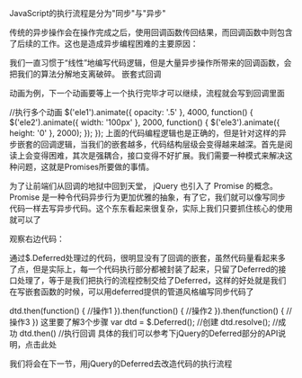 JavaScript的执行流程是分为"同步"与"异步"

传统的异步操作会在操作完成之后，使用回调函数传回结果，而回调函数中则包含了后续的工作。这也是造成异步编程困难的主要原因：

我们一直习惯于“线性”地编写代码逻辑，但是大量异步操作所带来的回调函数，会把我们的算法分解地支离破碎。
嵌套式回调

动画为例，下一个动画要等上一个执行完毕才可以继续，流程就会写到回调里面

//执行多个动画
$('ele1').animate({
    opacity: '.5'
}, 4000, function() {
    $('ele2').animate({
        width: '100px'
    }, 2000, function() {
        $('ele3').animate({
            height: '0'
        }, 2000);
    });
});
上面的代码编程逻辑也是正确的，但是针对这样的异步嵌套的回调逻辑，当我们的嵌套越多，代码结构层级会变得越来越深。首先是阅读上会变得困难，其次是强耦合，接口变得不好扩展。我们需要一种模式来解决这种问题，这就是Promises所要做的事情。

为了让前端们从回调的地狱中回到天堂， jQuery 也引入了 Promise 的概念。 Promise 是一种令代码异步行为更加优雅的抽象，有了它，我们就可以像写同步代码一样去写异步代码。这个东东看起来很复杂，实际上我们只要抓住核心的使用就可以了

观察右边代码：

通过$.Deferred处理过的代码，很明显没有了回调的嵌套，虽然代码量看起来多了点，但是实际上，每一个代码执行部分都被封装了起来，只留了Deferred的接口处理了，等于是我们把执行的流程控制交给了Deferred，这样的好处就是我们在写嵌套函数的时候，可以用deferred提供的管道风格编写同步代码了

dtd.then(function() {
   //操作1
}).then(function() {
   //操作2
}).then(function() {
  //操作3
})
这里要了解3个步骤
var dtd = $.Deferred();  //创建
dtd.resolve();          //成功
dtd.then()              //执行回调
具体的我们可以参考下jQuery的Deferred部分的API说明，点击此处

我们将会在下一节，用jQuery的Deferred去改造代码的执行流程